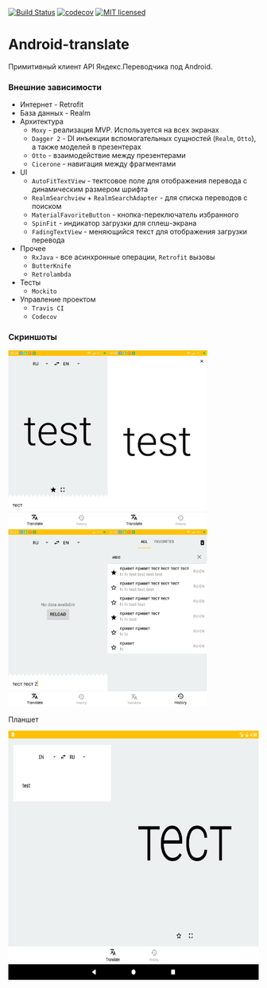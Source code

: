 [![Build Status](https://travis-ci.org/kshashov/Android-translate.svg?branch=master)](https://travis-ci.org/kshashov/Android-translate)
[![codecov](https://codecov.io/gh/kshashov/Android-translate/branch/master/graph/badge.svg)](https://codecov.io/gh/kshashov/Android-translate)
[![MIT licensed](https://img.shields.io/badge/license-MIT-blue.svg)](https://raw.githubusercontent.com/envoy93/Android-translate/master/LICENSE)

# Android-translate
Примитивный клиент API Яндекс.Переводчика под Android.

### Внешние зависимости
* Интернет - Retrofit
* База данных - Realm
* Архитектура
    - `Moxy` - реализация MVP. Используется на всех экранах 
    - `Dagger 2` - DI инъекции вспомогательных сущностей (`Realm`, `Otto`), а также моделей в презентерах 
    - `Otto` - взаимодействие между презентерами
    - `Cicerone` - навигация между фрагментами
* UI  
    - `AutoFitTextView` - тектсовое поле для отображения перевода с динамическим размером шрифта 
    - `RealmSearchview` + `RealmSearchAdapter` - для списка переводов с поиском
    - `MaterialFavoriteButton` - кнопка-переключатель избранного
    - `SpinFit` - индикатор загрузки для сплеш-экрана
    - `FadingTextView` - меняющийся текст для отображения загрузки перевода
* Прочее
    - `RxJava` - все асинхронные операции, `Retrofit` вызовы
    - `ButterKnife`
    - `Retrolambda`
* Тесты
    - `Mockito`
* Управление проектом
    - `Travis CI`
    - `Codecov`

### Скриншоты
<img src="https://github.com/envoy93/Android-translate/blob/master/img/1.png" width="200"><img src="https://github.com/envoy93/Android-translate/blob/master/img/2.png" width="200"><img src="https://github.com/envoy93/Android-translate/blob/master/img/3.png" width="200"><img src="https://github.com/envoy93/Android-translate/blob/master/img/4.png" width="200">

Планшет

<img src="https://github.com/envoy93/Android-translate/blob/master/img/5.png" height="500">


